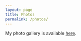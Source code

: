 ```yaml
---
layout: page
title: Photos
permalink: /photos/
---
```

My photo gallery is available [here](/zenphoto).
